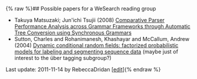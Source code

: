 {% raw %}## Possible papers for a WeSearch reading group

- Takuya Matsuzaki; Jun'ichi Tsujii (2008) [Comparative Parser
Performance Analysis across Grammar Frameworks through Automatic
Tree Conversion using Synchronous
Grammars](http://aclweb.org/anthology-new/C/C08/C08-1069.pdf)
- Sutton, Charles and Rohanimanesh, Khashayar and McCallum,
Andrew (2004) [Dynamic conditional random fields: factorized
probabilistic models for labeling and segmenting sequence
data](http://doi.acm.org/10.1145/1015330.1015422) (maybe just of
interest to the über tagging subgroup?)

Last update: 2011-11-14 by RebeccaDridan [[edit](https://github.com/delph-in/docs/wiki/WeSearch_ReadingGroup/_edit)]{% endraw %}